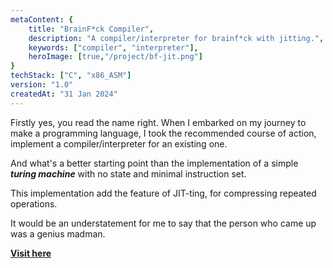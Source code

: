 ```yaml
---
metaContent: {
    title: "BrainF*ck Compiler",
    description: "A compiler/interpreter for brainf*ck with jitting.",
    keywords: ["compiler", "interpreter"],
    heroImage: [true,"/project/bf-jit.png"]
}
techStack: ["C", "x86_ASM"]
version: "1.0"
createdAt: "31 Jan 2024"
---
```


Firstly yes, you read the name right. When I embarked on my journey to make a programming language, I took the recommended course of action, implement a compiler/interpreter for an existing one.

And what's a better starting point than the implementation of a simple **_turing machine_** with no state and minimal instruction set.

This implementation add the feature of JIT-ting, for compressing repeated operations.

It would be an understatement for me to say that the person who came up was a genius madman.

**[Visit here](https://www.github.com/xenitane/bf-jit)**
